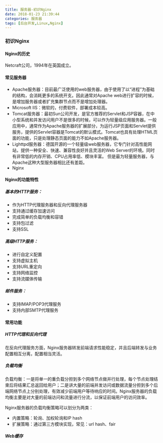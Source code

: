 ```yaml
---
title: 服务器-初识Nginx
date: 2018-01-23 21:39:44
categories: 服务器
tags: [后台开发,Linux,Nginx]
---
```

### 初识Nginx
#### Nginx的历史
Netcraft公司，1994年在英国成立。
#### 常见服务器
* Apache服务器：目前最广泛使用的web服务器，由于使用了以“进程”为基础的结构，会消耗更多的系统开支。因此通常对Apache web进行扩容的时候，是增加服务器或者扩充集群节点而不是增加处理器。
* Microsoft IIS：微软的，付费软件，部署成本较高。
* Tomcat服务器：最初Sun公司开发，是官方推荐的Servlet和JSP容器，在中小型系统和并发访问用户不是很多的时候，可以作为轻量级应用服务器。一般应用中，通常作为Apache服务器的扩展部分，为运行JSP页面和Servlet提供服务，提供的Servlet容器是Tomcat的默认模式。Tomcat也具有处理HTML页面的功能，只是处理静态页面的能力不如Apache服务器。
* Lighttpd服务器：德国开源的一个轻量级web服务器，它专门针对高性能网站，提供一种安全、快速、兼容性良好并且灵活的Web Server的环境。同时有非常低的内存开销、CPU占用率低、模块丰富。  但是最为轻量服务器，与Apache这种大型服务器相比还有差距。
* Nginx

#### Nginx的功能特性
##### 基本的HTTP服务：
* 作为HTTP代理服务器和反向代理服务器
* 支持通过缓存加速访问
* 完成简单的负载均衡和容错
* 支持包过滤
* 支持SSL
##### 高级HTTP服务：
* 进行自定义配置
* 支持虚拟主机
* 支持URL重定向
* 支持网络监控
* 支持流媒体传输
##### 邮件服务：
* 支持IMAP/POP3代理服务
* 支持内部SMTP代理服务

#### 常用功能
##### HTTP代理和反向代理
在反向代理服务方面，Nginx服务器转发前端请求性能稳定，并且后端转发与业务配置相互分离，配置相当灵活。
##### 负载均衡
负载均衡：一是将单一的重负载分担到多个网络节点做并行处理，每个节点处理结束后将结果汇总返回给用户；二是讲大量的前端并发访问或数据流量分担到多个后端网络节点上分别处理，有效减少前端用户等待响应的时间。Nginx服务器的负载均衡主要是对大量的前端访问和流量进行分流，以保证前端用户的访问效率。

Nginx服务器的负载均衡策略可以划分为两类：
* 内置策略：轮询、加权轮询和IP hash
* 扩展策略：通过第三方模块实现，常见：url hash、fair

##### Web缓存

